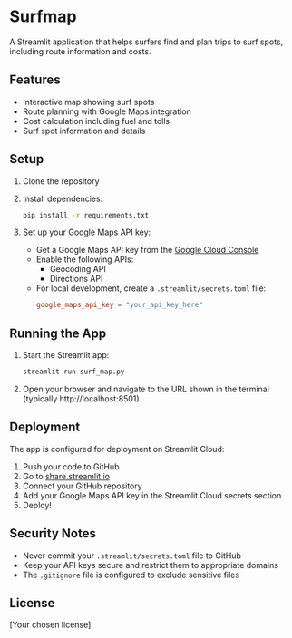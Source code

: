 # Surfmap

A Streamlit application that helps surfers find and plan trips to surf spots, including route information and costs.

## Features

- Interactive map showing surf spots
- Route planning with Google Maps integration
- Cost calculation including fuel and tolls
- Surf spot information and details

## Setup

1. Clone the repository
2. Install dependencies:
   ```bash
   pip install -r requirements.txt
   ```

3. Set up your Google Maps API key:
   - Get a Google Maps API key from the [Google Cloud Console](https://console.cloud.google.com/)
   - Enable the following APIs:
     - Geocoding API
     - Directions API
   - For local development, create a `.streamlit/secrets.toml` file:
     ```toml
     google_maps_api_key = "your_api_key_here"
     ```

## Running the App

1. Start the Streamlit app:
   ```bash
   streamlit run surf_map.py
   ```

2. Open your browser and navigate to the URL shown in the terminal (typically http://localhost:8501)

## Deployment

The app is configured for deployment on Streamlit Cloud:

1. Push your code to GitHub
2. Go to [share.streamlit.io](https://share.streamlit.io)
3. Connect your GitHub repository
4. Add your Google Maps API key in the Streamlit Cloud secrets section
5. Deploy!

## Security Notes

- Never commit your `.streamlit/secrets.toml` file to GitHub
- Keep your API keys secure and restrict them to appropriate domains
- The `.gitignore` file is configured to exclude sensitive files

## License

[Your chosen license]
